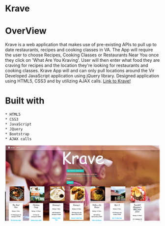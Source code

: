 # Krave

# OverView

Krave is a web application that makes use of pre-existing APIs to pull up to date restaurants, recipes and cooking classes in VA. The App will require the user to choose Recipes, Cooking Classes or Restaurants Near You once they click on 'What Are You Kraving'. User will then enter what food they are craving for recipes and the location they're looking for restaurants and cooking classes. Krave App will and can only pull locations around the Vir Developed JavaScript application using jQuery library. Designed application using HTML5, CSS3 and by utilizing AJAX calls.  [Link to Krave!](https://kisaneta.github.io/Krave/)


# Built with
    * HTML5
    * CSS3
    * JavaScript
    * JQuery
    * Bootstrap
    * AJAX calls
    


![Krave pulling Restaurants around Virginia that serve chicken](/assets/krave.png)
